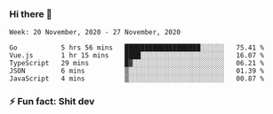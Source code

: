### Hi there 👋
<!--START_SECTION:waka-->
```text
Week: 20 November, 2020 - 27 November, 2020

Go           5 hrs 56 mins   ███████████████████░░░░░░   75.41 % 
Vue.js       1 hr 15 mins    ████░░░░░░░░░░░░░░░░░░░░░   16.07 % 
TypeScript   29 mins         █▓░░░░░░░░░░░░░░░░░░░░░░░   06.21 % 
JSON         6 mins          ▒░░░░░░░░░░░░░░░░░░░░░░░░   01.39 % 
JavaScript   4 mins          ▒░░░░░░░░░░░░░░░░░░░░░░░░   00.87 % 
```
<!--END_SECTION:waka-->
<!--
**TG4LAaron/TG4LAaron** is a ✨ _special_ ✨ repository because its `README.md` (this file) appears on your GitHub profile.

Here are some ideas to get you started:

- 🔭 I’m currently working on ...
- 🌱 I’m currently learning ...
- 👯 I’m looking to collaborate on ...
- 🤔 I’m looking for help with ...
- 💬 Ask me about ...
- 📫 How to reach me: ...
- 😄 Pronouns: ...
- ⚡ Fun fact: ...
-->
### ⚡ Fun fact: Shit dev
